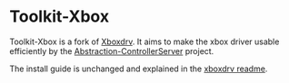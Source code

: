 Toolkit-Xbox
======

Toolkit-Xbox is a fork of <a href="https://github.com/xboxdrv/xboxdrv">Xboxdrv</a>. It aims to make the xbox driver usable efficiently by the <a href="https://github.com/Lyon1-Asterix/Abstraction-ControllerServer">Abstraction-ControllerServer</a> project.

The install guide is unchanged and explained in the <a href="https://github.com/xboxdrv/xboxdrv#xboxxbox360-usb-gamepad-driver-for-userspace">xboxdrv readme</a>.
